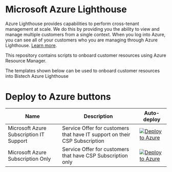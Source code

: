 
# Microsoft Azure Lighthouse

Azure Lighthouse provides capabilities to perform cross-tenant management at scale.  We do this by providing you the ability to view and manage multiple customers from a single context. When you log into Azure, you can see all of your customers who you are managing through Azure Lighthouse. [Learn more](https://azure.com/lighthouse).

This repository contains scripts to onboard customer resources using Azure Resource Manager.

The templates shown below can be used to onboard customer resources into Bistech Azure Lighthouse

# Deploy to Azure buttons

Name | Description   | Auto-deploy   |
-----| ------------- |--------------- | 
| Microsoft Azure Subscription IT Support | Service Offer for customers that have IT support on their CSP Subscription | [![Deploy to Azure](https://aka.ms/deploytoazurebutton)](https://portal.azure.com/#create/Microsoft.Template/uri/https%3A%2F%2Fraw.githubusercontent.com%2FBistech%2FAzure%2Fmaster%2FLighthouse%2FService%20Offers%2FBistech%20-%20Microsoft%20Azure%20Subscription%20IT%20Support.json)
| Microsoft Azure Subscription Only | Service Offer for customers that have CSP Subscription only | [![Deploy to Azure](https://aka.ms/deploytoazurebutton)](https://portal.azure.com/#create/Microsoft.Template/uri/https%3A%2F%2Fraw.githubusercontent.com%2FBistech%2FAzure%2Fmaster%2FLighthouse%2FService%20Offers%2FBistech%20-%20Microsoft%20Azure%20Subscription%20Only.json)
